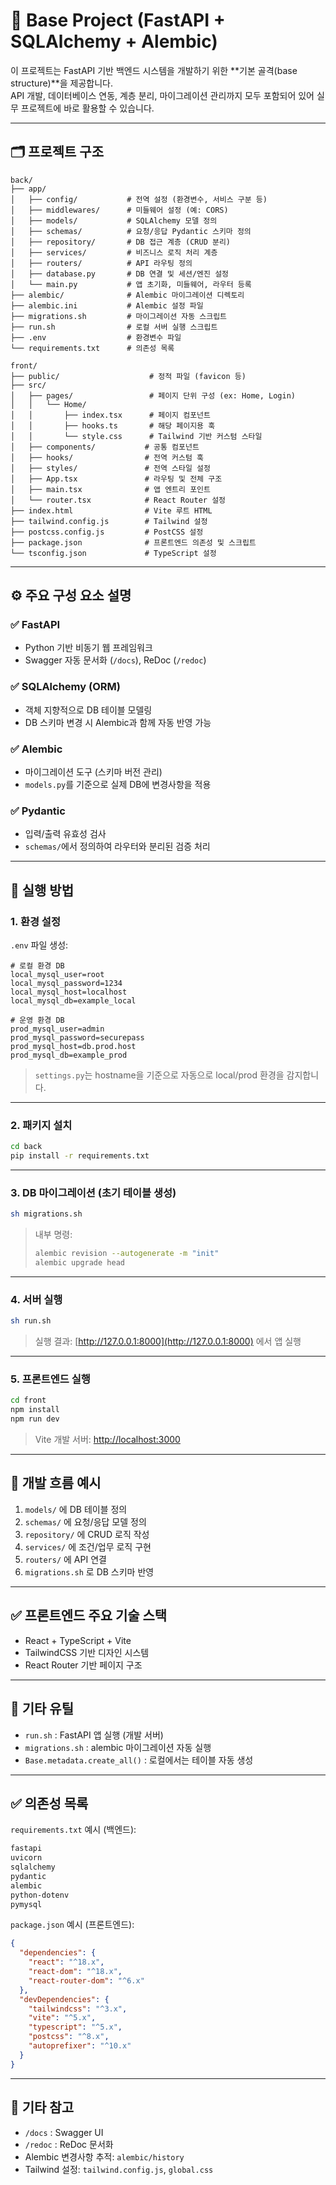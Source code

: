 # 🧱 Base Project (FastAPI + SQLAlchemy + Alembic)

이 프로젝트는 FastAPI 기반 백엔드 시스템을 개발하기 위한 **기본 골격(base structure)**을 제공합니다.  
API 개발, 데이터베이스 연동, 계층 분리, 마이그레이션 관리까지 모두 포함되어 있어 실무 프로젝트에 바로 활용할 수 있습니다.

---

## 🗂 프로젝트 구조

```
back/
├── app/
│   ├── config/           # 전역 설정 (환경변수, 서비스 구분 등)
│   ├── middlewares/      # 미들웨어 설정 (예: CORS)
│   ├── models/           # SQLAlchemy 모델 정의
│   ├── schemas/          # 요청/응답 Pydantic 스키마 정의
│   ├── repository/       # DB 접근 계층 (CRUD 분리)
│   ├── services/         # 비즈니스 로직 처리 계층
│   ├── routers/          # API 라우팅 정의
│   ├── database.py       # DB 연결 및 세션/엔진 설정
│   └── main.py           # 앱 초기화, 미들웨어, 라우터 등록
├── alembic/              # Alembic 마이그레이션 디렉토리
├── alembic.ini           # Alembic 설정 파일
├── migrations.sh         # 마이그레이션 자동 스크립트
├── run.sh                # 로컬 서버 실행 스크립트
├── .env                  # 환경변수 파일
└── requirements.txt      # 의존성 목록

front/
├── public/                    # 정적 파일 (favicon 등)
├── src/
│   ├── pages/                 # 페이지 단위 구성 (ex: Home, Login)
│   │   └── Home/
│   │       ├── index.tsx      # 페이지 컴포넌트
│   │       ├── hooks.ts       # 해당 페이지용 훅
│   │       └── style.css      # Tailwind 기반 커스텀 스타일
│   ├── components/           # 공통 컴포넌트
│   ├── hooks/                # 전역 커스텀 훅
│   ├── styles/               # 전역 스타일 설정
│   ├── App.tsx               # 라우팅 및 전체 구조
│   ├── main.tsx              # 앱 엔트리 포인트
│   └── router.tsx            # React Router 설정
├── index.html                # Vite 루트 HTML
├── tailwind.config.js        # Tailwind 설정
├── postcss.config.js         # PostCSS 설정
├── package.json              # 프론트엔드 의존성 및 스크립트
└── tsconfig.json             # TypeScript 설정
```

---

## ⚙️ 주요 구성 요소 설명

### ✅ FastAPI

- Python 기반 비동기 웹 프레임워크
- Swagger 자동 문서화 (`/docs`), ReDoc (`/redoc`)

### ✅ SQLAlchemy (ORM)

- 객체 지향적으로 DB 테이블 모델링
- DB 스키마 변경 시 Alembic과 함께 자동 반영 가능

### ✅ Alembic

- 마이그레이션 도구 (스키마 버전 관리)
- `models.py`를 기준으로 실제 DB에 변경사항을 적용

### ✅ Pydantic

- 입력/출력 유효성 검사
- `schemas/`에서 정의하여 라우터와 분리된 검증 처리

---

## 🚀 실행 방법

### 1. 환경 설정

`.env` 파일 생성:

<pre><code># 로컬 환경 DB
local_mysql_user=root
local_mysql_password=1234
local_mysql_host=localhost
local_mysql_db=example_local

# 운영 환경 DB
prod_mysql_user=admin
prod_mysql_password=securepass
prod_mysql_host=db.prod.host
prod_mysql_db=example_prod
</code></pre>

> `settings.py`는 hostname을 기준으로 자동으로 local/prod 환경을 감지합니다.

---

### 2. 패키지 설치

```bash
cd back
pip install -r requirements.txt
```

---

### 3. DB 마이그레이션 (초기 테이블 생성)

```bash
sh migrations.sh
```

> 내부 명령:
>
> ```bash
> alembic revision --autogenerate -m "init"
> alembic upgrade head
> ```

---

### 4. 서버 실행

```bash
sh run.sh
```

> 실행 결과: [http://127.0.0.1:8000](http://127.0.0.1:8000) 에서 앱 실행

---

### 5. 프론트엔드 실행

```bash
cd front
npm install
npm run dev
```

> Vite 개발 서버: [http://localhost:3000](http://localhost:3000)

---

## 🧠 개발 흐름 예시

1. `models/` 에 DB 테이블 정의
2. `schemas/` 에 요청/응답 모델 정의
3. `repository/` 에 CRUD 로직 작성
4. `services/` 에 조건/업무 로직 구현
5. `routers/` 에 API 연결
6. `migrations.sh` 로 DB 스키마 반영

---

## ✅ 프론트엔드 주요 기술 스택

- React + TypeScript + Vite
- TailwindCSS 기반 디자인 시스템
- React Router 기반 페이지 구조

---

## 📌 기타 유틸

- `run.sh` : FastAPI 앱 실행 (개발 서버)
- `migrations.sh` : alembic 마이그레이션 자동 실행
- `Base.metadata.create_all()` : 로컬에서는 테이블 자동 생성

---

## ✅ 의존성 목록

`requirements.txt` 예시 (백엔드):

```txt
fastapi
uvicorn
sqlalchemy
pydantic
alembic
python-dotenv
pymysql
```

`package.json` 예시 (프론트엔드):

```json
{
  "dependencies": {
    "react": "^18.x",
    "react-dom": "^18.x",
    "react-router-dom": "^6.x"
  },
  "devDependencies": {
    "tailwindcss": "^3.x",
    "vite": "^5.x",
    "typescript": "^5.x",
    "postcss": "^8.x",
    "autoprefixer": "^10.x"
  }
}
```

---

## 📎 기타 참고

- `/docs` : Swagger UI
- `/redoc` : ReDoc 문서화
- Alembic 변경사항 추적: `alembic/history`
- Tailwind 설정: `tailwind.config.js`, `global.css`
